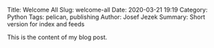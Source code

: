 Title: Welcome All
Slug: welcome-all
Date: 2020-03-21 19:19
Category: Python
Tags: pelican, publishing
Author: Josef Jezek
Summary: Short version for index and feeds

This is the content of my blog post.